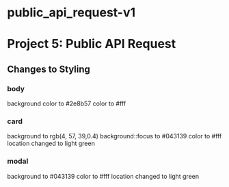 # public_api_request-v1
 
# Project 5: Public API Request

## Changes to Styling

### body
background color to #2e8b57
color to #fff

### card
background to rgb(4, 57, 39,0.4)
background::focus to #043139 
color to #fff
location changed to light green

### modal
background to #043139 
color to #fff
location changed to light green

